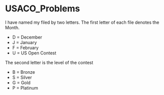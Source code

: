 # USACO_Problems

I have named my filed by two letters. The first letter of each file denotes the Month.
* D = December
* J = January
* F = February
* U = US Open Contest

The second letter is the level of the contest
* B = Bronze
* S = Silver
* G = Gold
* P = Platinum
